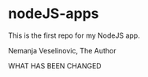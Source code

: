 # nodeJS-apps

This is the first repo for my NodeJS app.

Nemanja Veselinovic,
The Author

WHAT HAS BEEN CHANGED
